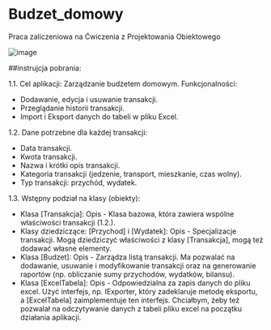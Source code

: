 # Budzet_domowy
Praca zaliczeniowa na Ćwiczenia z Projektowania Obiektowego

![image](https://github.com/user-attachments/assets/56519a68-efcc-404b-98de-04ba2a03da12)

##instrujcja pobrania:

1.1. Cel aplikacji: Zarządzanie budżetem domowym.
Funkcjonalności:
- Dodawanie, edycja i usuwanie transakcji.
- Przeglądanie historii transakcji.
- Import i Eksport danych do tabeli w pliku Excel.
  
1.2. Dane potrzebne dla każdej transakcji:
- Data transakcji.
- Kwota transakcji.
- Nazwa i krótki opis transakcji.
- Kategoria transakcji (jedzenie, transport, mieszkanie, czas wolny).
- Typ transakcji: przychód, wydatek.
  
1.3. Wstępny podział na klasy (obiekty):
- Klasa [Transakcja]:
Opis - Klasa bazowa, która zawiera wspólne właściwości transakcji (1.2.).
- Klasy dziedziczące: [Przychod] i [Wydatek]:
Opis - Specjalizacje transakcji. Mogą dziedziczyć właściwości z klasy [Transakcja], mogą też dodawać własne elementy.
- Klasa [Budzet]:
Opis - Zarządza listą transakcji. Ma pozwalać na dodawanie, usuwanie i modyfikowanie transakcji oraz na generowanie raportów (np. obliczanie sumy przychodów, wydatków, bilansu).
- Klasa [ExcelTabela]:
Opis - Odpowiedzialna za zapis danych do pliku excel. Użyć interfejs, np. IExporter, który zadeklaruje metodę eksportu, a [ExcelTabela] zaimplementuje ten interfejs. Chciałbym, żeby też pozwalał na odczytywanie danych z tabeli pliku excel na początku działania aplikacji.
